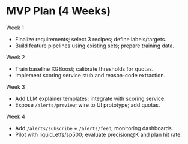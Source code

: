 # MVP Plan (4 Weeks)

Week 1
- Finalize requirements; select 3 recipes; define labels/targets.
- Build feature pipelines using existing sets; prepare training data.

Week 2
- Train baseline XGBoost; calibrate thresholds for quotas.
- Implement scoring service stub and reason-code extraction.

Week 3
- Add LLM explainer templates; integrate with scoring service.
- Expose `/alerts/preview`; wire to UI prototype; add quotas.

Week 4
- Add `/alerts/subscribe` + `/alerts/feed`; monitoring dashboards.
- Pilot with liquid_etfs/sp500; evaluate precision@K and plan hit rate.
